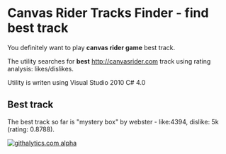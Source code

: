 Canvas Rider Tracks Finder - find best track
========================

You definitely want to play **canvas rider game** best track.

The utility searches for **best** http://canvasrider.com track using rating analysis: likes/dislikes.

Utility is writen using Visual Studio 2010 C# 4.0

Best track
------------
The best track so far is "mystery box" by webster - like:4394, dislike: 5k (rating: 0.8788).

[![githalytics.com alpha](https://cruel-carlota.pagodabox.com/4df05470093e3ac4c388d5f051482af9 "githalytics.com")](http://githalytics.com/Ivajkin/CanvasRiderBestMapFinder)
